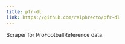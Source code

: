 ```yaml
---
title: pfr-dl
link: https://github.com/ralphrecto/pfr-dl
---
```

Scraper for ProFootballReference data.
